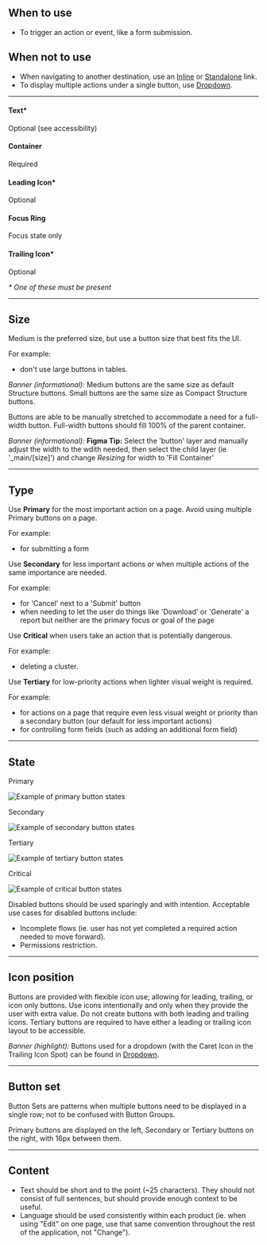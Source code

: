## When to use

- To trigger an action or event, like a form submission.

## When not to use

- When navigating to another destination, use an [Inline](/components/link/inline/overview) or [Standalone](/components/link/standalone/overview) link.
- To display multiple actions under a single button, use [Dropdown](/components/dropdown/overview).

---



#### Text\*

Optional (see accessibility)

#### Container

Required

#### Leading Icon\*

Optional

#### Focus Ring

Focus state only

#### Trailing Icon\*

Optional

_\* One of these must be present_

---

## Size

<section>
  <Hds::Button @size="small" @text="Small" />
  <Hds::Button @size="medium" @text="Medium" />
  <Hds::Button @size="large" @text="Large" />
</section>

Medium is the preferred size, but use a button size that best fits the UI.

For example:

- don't use large buttons in tables.

_Banner (informational):_ Medium buttons are the same size as default Structure buttons. Small buttons are the same size as Compact Structure buttons.

<section>
  <Hds::Button @size="large" @isFullWidth={{true}} @text="Full-width button" />
</section>

Buttons are able to be manually stretched to accommodate a need for a full-width button. Full-width buttons should fill 100% of the parent container.

_Banner (informational):_ **Figma Tip:** Select the 'button' layer and manually adjust the width to the wdith needed, then select the child layer (ie '\_main/[size]') and change _Resizing_ for width to 'Fill Container'

---

## Type

<section>
  <Hds::Button @color="primary" @icon="arrow-right" @iconPosition="trailing" @text="Primary" />
</section>

Use **Primary** for the most important action on a page. Avoid using multiple Primary buttons on a page.

For example:

- for submitting a form

<section>
  <Hds::Button @color="secondary" @icon="arrow-right" @iconPosition="trailing" @text="Secondary" />
</section>

Use **Secondary** for less important actions or when multiple actions of the same importance are needed.

For example:

- for 'Cancel' next to a 'Submit' button
- when needing to let the user do things like 'Download' or 'Generate' a report but neither are the primary focus or goal of the page

<section>
  <Hds::Button @color="critical" @icon="arrow-right" @iconPosition="trailing" @text="Critical" />
</section>

Use **Critical** when users take an action that is potentially dangerous.

For example:

- deleting a cluster.

<section>
  <Hds::Button @color="tertiary" @icon="arrow-right" @iconPosition="trailing" @text="Tertiary" />
</section>

Use **Tertiary** for low-priority actions when lighter visual weight is required.

For example:

- for actions on a page that require even less visual weight or priority than a secondary button (our default for less important actions)
- for controlling form fields (such as adding an additional form field)

---

## State

Primary

![Example of primary button states](/assets/components/button/button-state-primary.png)

Secondary

![Example of secondary button states](/assets/components/button/button-state-secondary.png)

Tertiary

![Example of tertiary button states](/assets/components/button/button-state-tertiary.png)

Critical

![Example of critical button states](/assets/components/button/button-state-critical.png)

Disabled buttons should be used sparingly and with intention. Acceptable use cases for disabled buttons include:

- Incomplete flows (ie. user has not yet completed a required action needed to move forward).
- Permissions restriction.

---

## Icon position

<section>
  <Hds::ButtonSet>
    <Hds::Button @color="secondary" @text="No icon" />
    <Hds::Button @color="secondary" @text="Leading Icon" @icon="plus" @iconPosition="leading" />
    <Hds::Button @color="secondary" @text="Trailing Icon" @icon="arrow-right" @iconPosition="trailing" />
    <Hds::Button @color="secondary" @text="No text" @icon="plus" @isIconOnly={{true}} />
  </Hds::ButtonSet>
</section>

Buttons are provided with flexible icon use; allowing for leading, trailing, or icon only buttons. Use icons intentionally and only when they provide the user with extra value. Do not create buttons with both leading and trailing icons. Tertiary buttons are required to have either a leading or trailing icon layout to be accessible.

_Banner (highlight):_ Buttons used for a dropdown (with the Caret Icon in the Trailing Icon Spot) can be found in [Dropdown](/components/dropdown/overview).

---

## Button set

Button Sets are patterns when multiple buttons need to be displayed in a single row; not to be confused with Button Groups.

<section>
  <Hds::ButtonSet>
    <Hds::Button @color="primary" @text="Submit" />
    <Hds::Button @color="secondary" @text="Cancel" />
  </Hds::ButtonSet>
</section>

Primary buttons are displayed on the left, Secondary or Tertiary buttons on the right, with 16px between them.

---

## Content

- Text should be short and to the point (~25 characters). They should not consist of full sentences, but should provide enough context to be useful.
- Language should be used consistently within each product (ie. when using "Edit" on one page, use that same convention throughout the rest of the application, not "Change").
